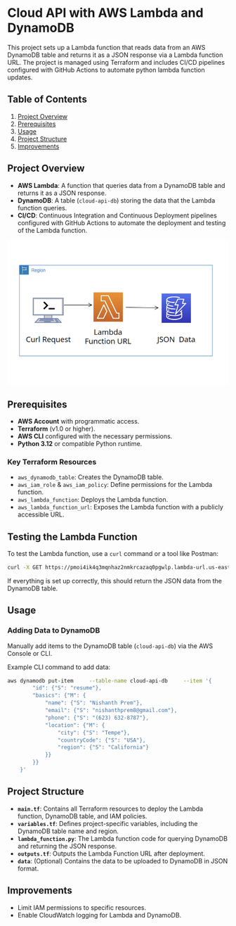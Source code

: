 
# Cloud API with AWS Lambda and DynamoDB

This project sets up a Lambda function that reads data from an AWS DynamoDB table and returns it as a JSON response via a Lambda function URL. The project is managed using Terraform and includes CI/CD pipelines configured with GitHub Actions to automate python lambda function updates.

## Table of Contents
1. [Project Overview](#project-overview)
2. [Prerequisites](#prerequisites)
3. [Usage](#usage)
4. [Project Structure](#project-structure)
5. [Improvements](#improvements)

## Project Overview

- **AWS Lambda**: A function that queries data from a DynamoDB table and returns it as a JSON response.
- **DynamoDB**: A table (`cloud-api-db`) storing the data that the Lambda function queries.
- **CI/CD**: Continuous Integration and Continuous Deployment pipelines configured with GitHub Actions to automate the deployment and testing of the Lambda function.

![alt text](image.png)

## Prerequisites
- **AWS Account** with programmatic access.
- **Terraform** (v1.0 or higher).
- **AWS CLI** configured with the necessary permissions.
- **Python 3.12** or compatible Python runtime.

### Key Terraform Resources
- `aws_dynamodb_table`: Creates the DynamoDB table.
- `aws_iam_role` & `aws_iam_policy`: Define permissions for the Lambda function.
- `aws_lambda_function`: Deploys the Lambda function.
- `aws_lambda_function_url`: Exposes the Lambda function with a publicly accessible URL.

## Testing the Lambda Function
To test the Lambda function, use a `curl` command or a tool like Postman:

```bash
curl -X GET https://pmoi4ik4q3mqnhaz2nmkrcazaq0pgwlp.lambda-url.us-east-1.on.aws/
```

If everything is set up correctly, this should return the JSON data from the DynamoDB table.

## Usage
### Adding Data to DynamoDB
Manually add items to the DynamoDB table (`cloud-api-db`) via the AWS Console or CLI.

Example CLI command to add data:
```bash
aws dynamodb put-item     --table-name cloud-api-db     --item '{
        "id": {"S": "resume"},
        "basics": {"M": {
            "name": {"S": "Nishanth Prem"},
            "email": {"S": "nishanthprem8@gmail.com"},
            "phone": {"S": "(623) 632-8787"},
            "location": {"M": {
                "city": {"S": "Tempe"},
                "countryCode": {"S": "USA"},
                "region": {"S": "California"}
            }}
        }}
    }'
```

## Project Structure
- **`main.tf`**: Contains all Terraform resources to deploy the Lambda function, DynamoDB table, and IAM policies.
- **`variables.tf`**: Defines project-specific variables, including the DynamoDB table name and region.
- **`lambda_function.py`**: The Lambda function code for querying DynamoDB and returning the JSON response.
- **`outputs.tf`**: Outputs the Lambda Function URL after deployment.
- **`data`**: (Optional) Contains the data to be uploaded to DynamoDB in JSON format.

## Improvements

- Limit IAM permissions to specific resources.
- Enable CloudWatch logging for Lambda and DynamoDB.
